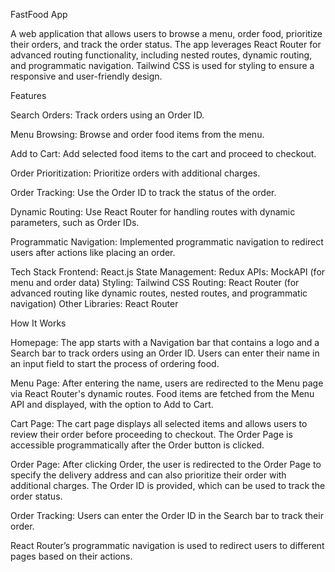 FastFood App

A web application that allows users to browse a menu, order food, prioritize their orders, and track the order status. The app leverages React Router for advanced routing functionality, including nested routes, dynamic routing, and programmatic navigation. Tailwind CSS is used for styling to ensure a responsive and user-friendly design.

Features

Search Orders: Track orders using an Order ID.

Menu Browsing: Browse and order food items from the menu.

Add to Cart: Add selected food items to the cart and proceed to checkout.

Order Prioritization: Prioritize orders with additional charges.

Order Tracking: Use the Order ID to track the status of the order.

Dynamic Routing: Use React Router for handling routes with dynamic parameters, such as Order IDs.

Programmatic Navigation: Implemented programmatic navigation to redirect users after actions like placing an order.

Tech Stack
Frontend: React.js
State Management: Redux
APIs: MockAPI (for menu and order data)
Styling: Tailwind CSS
Routing: React Router (for advanced routing like dynamic routes, nested routes, and programmatic navigation)
Other Libraries: React Router

How It Works

Homepage:
The app starts with a Navigation bar that contains a logo and a Search bar to track orders using an Order ID.
Users can enter their name in an input field to start the process of ordering food.

Menu Page:
After entering the name, users are redirected to the Menu page via React Router's dynamic routes.
Food items are fetched from the Menu API and displayed, with the option to Add to Cart.

Cart Page:
The cart page displays all selected items and allows users to review their order before proceeding to checkout.
The Order Page is accessible programmatically after the Order button is clicked.

Order Page:
After clicking Order, the user is redirected to the Order Page to specify the delivery address and can also prioritize their order with additional charges.
The Order ID is provided, which can be used to track the order status.

Order Tracking:
Users can enter the Order ID in the Search bar to track their order.

React Router’s programmatic navigation is used to redirect users to different pages based on their actions.
